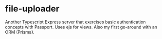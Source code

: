 # file-uploader

Another Typescript Express server that exercises basic authentication concepts with Passport. Uses ejs for views. Also my first go-around with an ORM (Prisma).
